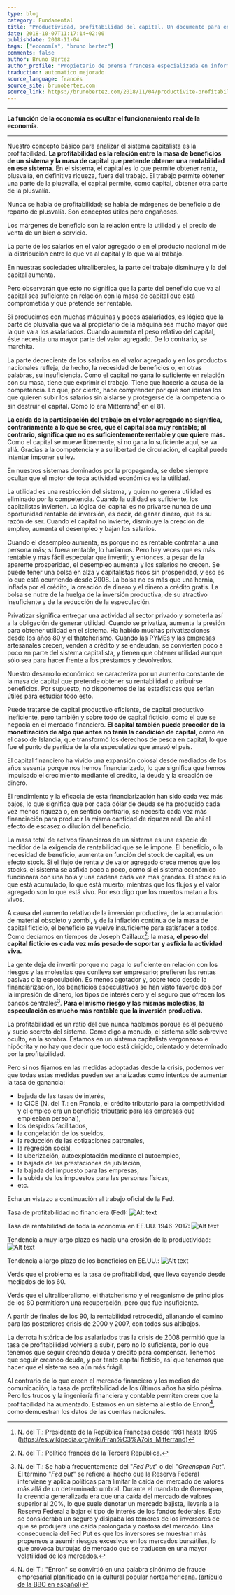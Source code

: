 ```yaml
---
type: blog
category: Fundamental
title: "Productividad, profitabilidad del capital. Un documento para entender ¡por fin!"
date: 2018-10-07T11:17:14+02:00
publishdate: 2018-11-04
tags: ["economía", "bruno bertez"]
comments: false
author: Bruno Bertez
author_profile: "Propietario de prensa francesa especializada en información financiera. Como director de un grupo de prensa especializado en economía y finanzas, fundó el diario La Tribune. Escribe regularmente en el diario económico suizo L'Agefi. Es bloguero habitual en los sitios web de noticias Blog à Lupus, brunobertez.com, Atlantico y Lesobservateurs.ch."
traduction: automatico mejorado
source_language: francés
source_site: brunobertez.com
source_link: https://brunobertez.com/2018/11/04/productivite-profitabilite-du-capital-un-papier-pour-enfin-comprendre
---
```


---
**La función de la economía es ocultar el funcionamiento real de la economía.**

---

Nuestro concepto básico para analizar el sistema capitalista es la profitabilidad. **La profitabilidad es la relación entre la masa de beneficios de un sistema y la masa de capital que pretende obtener una rentabilidad en ese sistema.** En el sistema, el capital es lo que permite obtener renta, plusvalía, en definitiva riqueza, fuera del trabajo. El trabajo permite obtener una parte de la plusvalía, el capital permite, como capital, obtener otra parte de la plusvalía.

Nunca se habla de profitabilidad; se habla de márgenes de beneficio o de reparto de plusvalía. Son conceptos útiles pero engañosos.

Los márgenes de beneficio son la relación entre la utilidad y el precio de venta de un bien o servicio.

La parte de los salarios en el valor agregado o en el producto nacional mide la distribución entre lo que va al capital y lo que va al trabajo.

En nuestras sociedades ultraliberales, la parte del trabajo disminuye y la del capital aumenta.

Pero observarán que esto no significa que la parte del beneficio que va al capital sea suficiente en relación con la masa de capital que está comprometida y que pretende ser rentable.

Si producimos con muchas máquinas y pocos asalariados, es lógico que la parte de plusvalía que va al propietario de la máquina sea mucho mayor que la que va a los asalariados. Cuando aumenta el peso relativo del capital, éste necesita una mayor parte del valor agregado. De lo contrario, se marchita.

La parte decreciente de los salarios en el valor agregado y en los productos nacionales refleja, de hecho, la necesidad de beneficios o, en otras palabras, su insuficiencia.  Como el capital no gana lo suficiente en relación con su masa, tiene que exprimir el trabajo. Tiene que hacerlo a causa de la competencia. Lo que, por cierto, hace comprender por qué son idiotas los que quieren subir los salarios sin aislarse y protegerse de la competencia o sin destruir el capital. Como lo era Mitterrand[^1] en el 81.

**La caída de la participación del trabajo en el valor agregado no significa, contrariamente a lo que se cree, que el capital sea muy rentable; al contrario, significa que no es suficientemente rentable y que quiere más.** Como el capital se mueve libremente, si no gana lo suficiente aquí, se va allá. Gracias a la competencia y a su libertad de circulación, el capital puede intentar imponer su ley.

En nuestros sistemas dominados por la propaganda, se debe siempre ocultar que el motor de toda actividad económica es la utilidad.

La utilidad es una restricción del sistema, y quien no genera utilidad es eliminado por la competencia. Cuando la utilidad es suficiente, los capitalistas invierten. La lógica del capital es no privarse nunca de una oportunidad rentable de inversión, es decir, de ganar dinero, que es su razón de ser. Cuando el capital no invierte, disminuye la creación de empleo, aumenta el desempleo y bajan los salarios.

Cuando el desempleo aumenta, es porque no es rentable contratar a una persona más; si fuera rentable, lo haríamos. Pero hay veces que es más rentable y más fácil especular que invertir, y entonces, a pesar de la aparente prosperidad, el desempleo aumenta y los salarios no crecen. Se puede tener una bolsa en alza y capitalistas ricos sin prosperidad, y eso es lo que está ocurriendo desde 2008. La bolsa no es más que una hernia, inflada por el crédito, la creación de dinero y el dinero a crédito gratis. La bolsa se nutre de la huelga de la inversión productiva, de su atractivo insuficiente y de la seducción de la especulación.

Privatizar significa entregar una actividad al sector privado y someterla así a la obligación de generar utilidad. Cuando se privatiza, aumenta la presión para obtener utilidad en el sistema. Ha habido muchas privatizaciones desde los años 80 y el thatcherismo. Cuando las PYMEs y las empresas artesanales crecen, venden a crédito y se endeudan, se convierten poco a poco en parte del sistema capitalista, y tienen que obtener utilidad aunque sólo sea para hacer frente a los préstamos y devolverlos.

Nuestro desarrollo económico se caracteriza por un aumento constante de la masa de capital que pretende obtener su rentabilidad o atribuirse beneficios. Por supuesto, no disponemos de las estadísticas que serían útiles para estudiar todo esto.

Puede tratarse de capital productivo eficiente, de capital productivo ineficiente, pero también y sobre todo de capital ficticio, como el que se negocia en el mercado financiero. **El capital también puede proceder de la monetización de algo que antes no tenía la condición de capital**, como en el caso de Islandia, que transformó los derechos de pesca en capital, lo que fue el punto de partida de la ola especulativa que arrasó el país.

El capital financiero ha vivido una expansión colosal desde mediados de los años sesenta porque nos hemos financiarizado, lo que significa que hemos impulsado el crecimiento mediante el crédito, la deuda y la creación de dinero.

El rendimiento y la eficacia de esta financiarización han sido cada vez más bajos, lo que significa que por cada dólar de deuda se ha producido cada vez menos riqueza o, en sentido contrario, se necesita cada vez más financiación para producir la misma cantidad de riqueza real. De ahí el efecto de escasez o dilución del beneficio.

La masa total de activos financieros de un sistema es una especie de medidor de la exigencia de rentabilidad que se le impone. El beneficio, o la necesidad de beneficio, aumenta en función del stock de capital, es un efecto stock. Si el flujo de renta y de valor agregado crece menos que los stocks, el sistema se asfixia poco a poco, como si el sistema económico funcionara con una bola y una cadena cada vez más grandes. El stock es lo que está acumulado, lo que está muerto, mientras que los flujos y el valor agregado son lo que está vivo. Por eso digo que los muertos matan a los vivos.

A causa del aumento relativo de la inversión productiva, de la acumulación de material obsoleto y zombi, y de la inflación continua de la masa de capital ficticio, el beneficio se vuelve insuficiente para satisfacer a todos. Como decíamos en tiempos de Joseph Caillaux[^2]: la masa, **el peso del capital ficticio es cada vez más pesado de soportar y asfixia la actividad viva.**

La gente deja de invertir porque no paga lo suficiente en relación con los riesgos y las molestias que conlleva ser empresario; prefieren las rentas pasivas o la especulación. Es menos agotador y, sobre todo desde la financiarización, los beneficios especulativos se han visto favorecidos por la impresión de dinero, los tipos de interés cero y el seguro que ofrecen los bancos centrales[^3]. **Para el mismo riesgo y las mismas molestias, la especulación es mucho más rentable que la inversión productiva.**

La profitabilidad es un ratio del que nunca hablamos porque es el pequeño y sucio secreto del sistema. Como digo a menudo, el sistema sólo sobrevive oculto, en la sombra. Estamos en un sistema capitalista vergonzoso e hipócrita y no hay que decir que todo está dirigido, orientado y determinado por la profitabilidad.

Pero si nos fijamos en las medidas adoptadas desde la crisis, podemos ver que todas estas medidas pueden ser analizadas como intentos de aumentar la tasa de ganancia:
- bajada de las tasas de interés,
- la CICE (N. del T.: en Francia, el crédito tributario para la competitividad y el empleo era un beneficio tributario para las empresas que empleaban personal),
- los despidos facilitados,
- la congelación de los sueldos,
- la reducción de las cotizaciones patronales,
- la regresión social,
- la uberización, autoexplotación mediante el autoempleo,
- la bajada de las prestaciones de jubilación,
- la bajada del impuesto para las empresas,
- la subida de los impuestos para las personas físicas,
- etc.

Echa un vistazo a continuación al trabajo oficial de la Fed.

Tasa de profitabilidad no financiera (Fed):
![Alt text](https://thenextrecession.files.wordpress.com/2018/11/2017-5.png)

Tasa de rentabilidad de toda la economía en EE.UU. 1946-2017:
![Alt text](https://thenextrecession.files.wordpress.com/2018/11/2017-2.png)

Tendencia a muy largo plazo es hacia una erosión de la productividad:
![Alt text](https://pbs.twimg.com/media/DrCeKnNW4AIECF7.jpg)

Tendencia a largo plazo de los beneficios en EE.UU.:
![Alt text](https://thenextrecession.files.wordpress.com/2018/11/2017-4.png)


Verás que el problema es la tasa de profitabilidad, que lleva cayendo desde mediados de los 60.

Verás que el ultraliberalismo, el thatcherismo y el reaganismo de principios de los 80 permitieron una recuperación, pero que fue insuficiente.

A partir de finales de los 90, la rentabilidad retrocedió, allanando el camino para las posteriores crisis de 2000 y 2007, con todos sus altibajos.

La derrota histórica de los asalariados tras la crisis de 2008 permitió que la tasa de profitabilidad volviera a subir, pero no lo suficiente, por lo que tenemos que seguir creando deuda y crédito para compensar. Tenemos que seguir creando deuda, y por tanto capital ficticio, así que tenemos que hacer que el sistema sea aún más frágil.

Al contrario de lo que creen el mercado financiero y los medios de comunicación, la tasa de profitabilidad de los últimos años ha sido pésima. Pero los trucos y la ingeniería financiera y contable permiten creer que la profitabilidad ha aumentado. Estamos en un sistema al estilo de Enron[^4], como demuestran los datos de las cuentas nacionales.

[^1]: N. del T.: Presidente de la República Francesa desde 1981 hasta 1995 (https://es.wikipedia.org/wiki/Fran%C3%A7ois_Mitterrand)

[^2]: N. del T.: Político francés de la Tercera República.

[^3]: N. del T.: Se habla frecuentemente del "_Fed Put_" o del "_Greenspan Put_". El término "_Fed put_" se refiere al hecho que la Reserva Federal interviene y aplica políticas para limitar la caída del mercado de valores más allá de un determinado umbral. Durante el mandato de Greenspan, la creencia generalizada era que una caída del mercado de valores superior al 20%, lo que suele denotar un mercado bajista, llevaría a la Reserva Federal a bajar el tipo de interés de los fondos federales. Esto se consideraba un seguro y disipaba los temores de los inversores de que se produjera una caída prolongada y costosa del mercado. Una consecuencia del Fed Put es que los inversores se muestran más propensos a asumir riesgos excesivos en los mercados bursátiles, lo que provoca burbujas de mercado que se traducen en una mayor volatilidad de los mercados.

[^4]: N. del T.: "Enron" se convirtió en una palabra sinónimo de fraude empresarial planificado en la cultural popular norteamericana. ([artículo de la BBC en español](http://news.bbc.co.uk/hi/spanish/business/newsid_1688000/1688920.stm))
